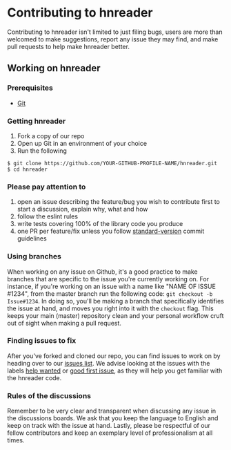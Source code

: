 # Contributing to hnreader
Contributing to hnreader isn't limited to just filing bugs, users are more than welcomed to make suggestions, report any issue they may find, and make pull requests to help make hnreader better.

## Working on hnreader
### Prerequisites
* [Git](https://git-scm.com/)

### Getting hnreader
1. Fork a copy of our repo
2. Open up Git in an environment of your choice
3. Run the following

```
$ git clone https://github.com/YOUR-GITHUB-PROFILE-NAME/hnreader.git
$ cd hnreader
```

### Please pay attention to
1. open an issue describing the feature/bug you wish to contribute first to start a discussion, explain why, what and how
2. follow the eslint rules
3. write tests covering 100% of the library code you produce
4. one PR per feature/fix unless you follow [standard-version](https://github.com/conventional-changelog/standard-version) commit guidelines

### Using branches
When working on any issue on Github, it's a good practice to make branches that are specific to the issue you're currently working on. For instance, if you're working on an issue with a name like "NAME OF ISSUE #1234", from the master branch run the following code: `git checkout -b Issue#1234`. In doing so, you'll be making a branch that specifically identifies the issue at hand, and moves you right into it with the `checkout` flag. This keeps your main (master) repository clean and your personal workflow cruft out of sight when making a pull request. 

### Finding issues to fix
After you've forked and cloned our repo, you can find issues to work on by heading over to our [issues list](https://github.com/Bunchhieng/hnreader/issues). We advise looking at the issues with the labels [help wanted](https://github.com/Bunchhieng/hnreader/issues?q=is%3Aissue+is%3Aopen+label%3A%22help+wanted%22) or [good first issue](https://github.com/Bunchhieng/hnreader/issues?q=is%3Aissue+is%3Aopen+label%3A%22good+first+issue%22), as they will help you get familiar with the hnreader code. 

### Rules of the discussions
Remember to be very clear and transparent when discussing any issue in the discussions boards. We ask that you keep the language to English and keep on track with the issue at hand. Lastly, please be respectful of our fellow contributors and keep an exemplary level of professionalism at all times.  
